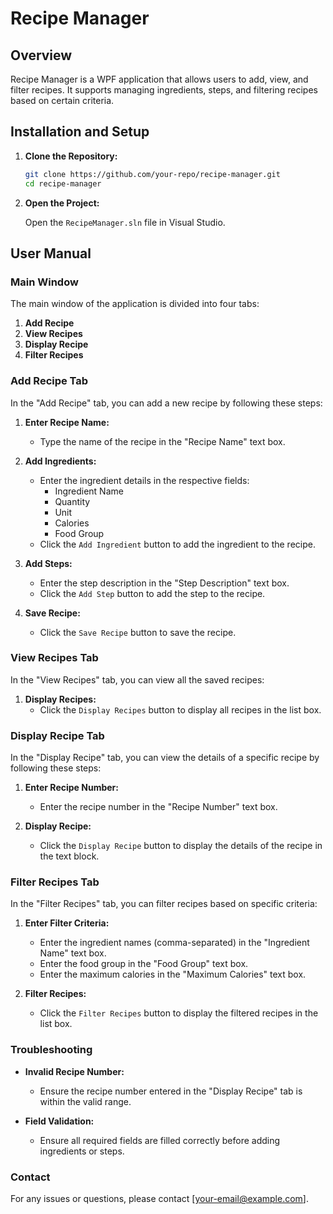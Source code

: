 # Recipe Manager

## Overview

Recipe Manager is a WPF application that allows users to add, view, and filter recipes. It supports managing ingredients, steps, and filtering recipes based on certain criteria.

## Installation and Setup

1. **Clone the Repository:**

    ```sh
    git clone https://github.com/your-repo/recipe-manager.git
    cd recipe-manager
    ```

2. **Open the Project:**

    Open the `RecipeManager.sln` file in Visual Studio.

## User Manual

### Main Window

The main window of the application is divided into four tabs:

1. **Add Recipe**
2. **View Recipes**
3. **Display Recipe**
4. **Filter Recipes**

### Add Recipe Tab

In the "Add Recipe" tab, you can add a new recipe by following these steps:

1. **Enter Recipe Name:**
    - Type the name of the recipe in the "Recipe Name" text box.

2. **Add Ingredients:**
    - Enter the ingredient details in the respective fields:
        - Ingredient Name
        - Quantity
        - Unit
        - Calories
        - Food Group
    - Click the `Add Ingredient` button to add the ingredient to the recipe.

3. **Add Steps:**
    - Enter the step description in the "Step Description" text box.
    - Click the `Add Step` button to add the step to the recipe.

4. **Save Recipe:**
    - Click the `Save Recipe` button to save the recipe.

### View Recipes Tab

In the "View Recipes" tab, you can view all the saved recipes:

1. **Display Recipes:**
    - Click the `Display Recipes` button to display all recipes in the list box.

### Display Recipe Tab

In the "Display Recipe" tab, you can view the details of a specific recipe by following these steps:

1. **Enter Recipe Number:**
    - Enter the recipe number in the "Recipe Number" text box.

2. **Display Recipe:**
    - Click the `Display Recipe` button to display the details of the recipe in the text block.

### Filter Recipes Tab

In the "Filter Recipes" tab, you can filter recipes based on specific criteria:

1. **Enter Filter Criteria:**
    - Enter the ingredient names (comma-separated) in the "Ingredient Name" text box.
    - Enter the food group in the "Food Group" text box.
    - Enter the maximum calories in the "Maximum Calories" text box.

2. **Filter Recipes:**
    - Click the `Filter Recipes` button to display the filtered recipes in the list box.

### Troubleshooting

- **Invalid Recipe Number:**
    - Ensure the recipe number entered in the "Display Recipe" tab is within the valid range.
    
- **Field Validation:**
    - Ensure all required fields are filled correctly before adding ingredients or steps.
    
### Contact

For any issues or questions, please contact [your-email@example.com].

